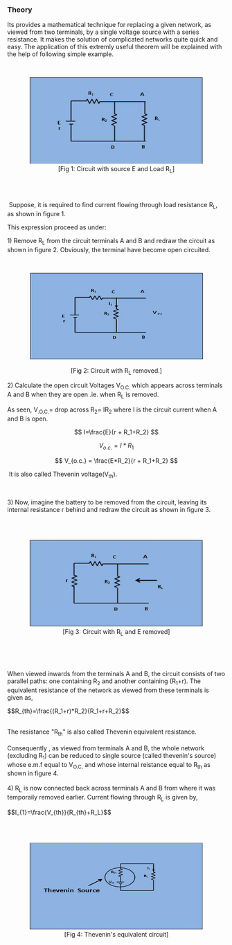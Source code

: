 ### Theory
<p>Its provides a mathematical technique for replacing a given network, as viewed from two terminals, by a single voltage source with a series resistance. It makes the solution of complicated networks quite quick and easy. The application of this extremly useful theorem will be explained with the help of following simple example.</p>
<br><figure style="text-align:center">
<img alt="" src="images/pic1.JPG" style="width:400px;height:200px;">
<figcaption>[Fig 1: Circuit with source E and Load R<sub>L</sub>]
</figcaption>
</figure>
<br>
<br>
<p style="text-align: left;">&nbsp;Suppose, it is required to find current flowing through load resistance R<sub>L</sub>, as shown in figure 1.</p>

<p style="text-align: left;">This expression proceed as under:</p>

<p style="text-align: left;">1) Remove R<sub>L</sub> from the circuit terminals A and B and redraw the circuit as shown in figure 2. Obviously, the terminal have become open circuited.</p>

<br><figure style="text-align:center">
<img alt="" src="images/pic2.JPG" style="width:400px;height:200px;">
<figcaption>[Fig 2: Circuit with R<sub>L</sub> removed.]</figcaption>
</figure>

<p style="text-align: left;">2) Calculate the open circuit Voltages V<sub>O.C. </sub>which appears across terminals A and B when they are open .ie. when R<sub>L</sub> is removed.</p>

<p style="text-align: left;">As seen, V<sub>.O.C.</sub>= drop across R<sub>2</sub>= IR<sub>2</sub> where I is the circuit current when A and B is open.</p>

$$ I=\frac{E}{r + R_1+R_2} $$

$$ V_{o.c.}= I*R_1 $$

$$ V_{o.c.}  = \frac{E*R_2}{r + R_1+R_2} $$

<p>&nbsp;It is also called Thevenin voltage(V<sub>th</sub>).</p>
<p>&nbsp;&nbsp;</p>
<p>3) Now, imagine the battery to be removed from the circuit, leaving its internal resistance r behind and redraw the circuit as shown in figure 3.</p>
<div>&nbsp;</div>
<br><figure style="text-align:center">
<img alt="" src="images/pic3.JPG" style="width:400px;height:200px;">
<figcaption>[Fig 3: Circuit with R<sub>L</sub> and E removed]
</figcaption>
</figure>
<p>&nbsp;</p>
<p>&nbsp;</p>
<p>When viewed inwards from the terminals A and B, the circuit consists of two parallel paths: one containing R<sub>2</sub> and another containing (R<sub>1</sub>+r). The equivalent resistance of the network as viewed from these terminals is given as,</p>
<p>$$R_{th}=\frac{(R_1+r)*R_2}{R_1+r+R_2}$$</p><br>
<div>The resistance "R<sub>th</sub>" is also called Thevenin equivalent resistance.</div>
<div>&nbsp;</div>
<div>Consequently , as viewed from terminals A and B, the whole network (excluding R<sub>1</sub>) can be reduced to single source (called thevenin&#039;s source) whose e.m.f equal to V<sub>O.C.</sub> and whose internal reistance equal to R<sub>th</sub> as shown in figure 4. &nbsp;<br>
</div>
<div>&nbsp;</div>
<div>4) R<sub>L</sub> is now connected back across terminals A and B from where it was temporaily removed earlier. Current flowing through R<sub>L</sub> is given by,&nbsp;</div>
<p>$$I_{1}=\frac{V_{th}}{R_{th}+R_L}$$</p><br>
<div>
<br><figure style="text-align:center">
<img alt="" src="images/pic4.JPG" style="width:400px;height:200px;">
<br><figcaption>
 [Fig 4: Thevenin's equivalent circuit]
</figcaption>
</figure>
<br>
<br>
<br>
</p>                            
</div>
<script id="MathJax-script" async src="https://cdn.jsdelivr.net/npm/mathjax@3/es5/tex-mml-chtml.js"></script>
